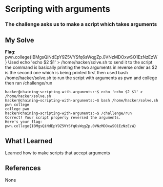 # Scripting with arguments
### The challenge asks us to make a script which takes arguments


## My Solve
**Flag:** pwn.college{IBMgsQiNdEpY9Z5VYSfq6sWqgZp.0VNzMDOxwSO1EzNzEzW}
Used echo 'echo $2 $1' > /home/hacker/solve.sh to send it to the script 
the command is basically printing the two arguments in reverse order as 
$2 is the second one which is being printed first then used 
bash /home/hacker/solve.sh to run the script with arguments as
pwn and college then ran /challenge/run


```
hacker@chaining~scripting-with-arguments:~$ echo 'echo $2 $1' > /home/hacker/solve.sh
hacker@chaining~scripting-with-arguments:~$ bash /home/hacker/solve.sh pwn college
college pwn
hacker@chaining~scripting-with-arguments:~$ /challenge/run
Correct! Your script properly reversed the arguments.
Here's your flag:
pwn.college{IBMgsQiNdEpY9Z5VYSfq6sWqgZp.0VNzMDOxwSO1EzNzEzW}
```

## What I Learned
Learned how to make scripts that accept arguments

## References
None